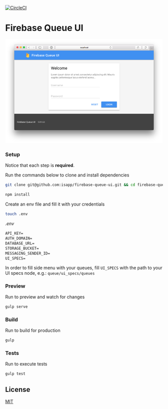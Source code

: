 [![CircleCI](https://circleci.com/gh/isapp/firebase-queue-ui.svg?style=svg)](https://circleci.com/gh/isapp/firebase-queue-ui)

# Firebase Queue UI

![](screenshot.png)

### Setup

Notice that each step is **required**.

Run the commands below to clone and install dependencies

```bash
git clone git@github.com:isapp/firebase-queue-ui.git && cd firebase-queue-ui
```

```bash
npm install
```

Create an env file and fill it with your credentials

```bash
touch .env
```

*.env*
```
API_KEY=
AUTH_DOMAIN=
DATABASE_URL=
STORAGE_BUCKET=
MESSAGING_SENDER_ID=
UI_SPECS=
```

In order to fill side menu with your queues, fill `UI_SPECS` with the path to your UI specs node, e.g.: `queue/ui_specs/queues`

### Preview

Run to preview and watch for changes

```bash
gulp serve
```

### Build

Run to build for production

```bash
gulp
```

### Tests

Run to execute tests

```bash
gulp test
```

## License

[MIT](LICENSE)
